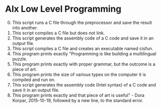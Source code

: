 # Alx Low Level Programming
0. This script runs a C file through the preprocessor and save the result into another.
1. This script compiles a C file but does not link.
2. This script generates the assembly code of a C code and save it in an output file.
3. This script compiles a C file and creates an executable named cisfun.
4. This program prints exactly "Programming is like building a multilingual puzzle.
5. This program prints exactly with proper grammar, but the outcome is a piece of art.
6. This program prints the size of various types on the computer it is compiled and run on.
7. This script generates the assembly code (Intel syntax) of a C code and save it in an output file.
8. This program prints exactly and that piece of art is useful" - Dora Korpar, 2015-10-19, followed by a new line, to the standard error.
